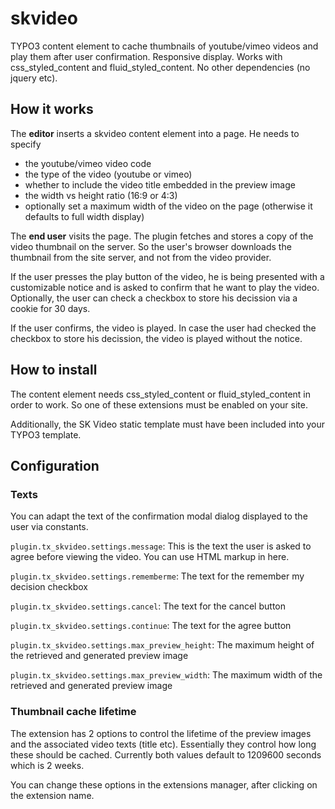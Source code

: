 # skvideo
TYPO3 content element to cache thumbnails of youtube/vimeo videos and play them after user confirmation. Responsive display. Works with css_styled_content and fluid_styled_content. No other dependencies (no jquery etc).

## How it works
The **editor** inserts a skvideo content element into a page. He needs to specify
* the youtube/vimeo video code
* the type of the video (youtube or vimeo)
* whether to include the video title embedded in the preview image
* the width vs height ratio (16:9 or 4:3)
* optionally set a maximum width of the video on the page (otherwise it defaults to full width display)


The **end user** visits the page. The plugin fetches and stores a copy of the video thumbnail on the server. So the user's browser downloads the thumbnail from the site server, and not from the video provider. 

If the user presses the play button of the video, he is being presented with a customizable notice and is asked to confirm that he want to play the video. Optionally, the user can check a checkbox to store his decission via a cookie for 30 days.

If the user confirms, the video is played. In case the user had checked the checkbox to store his decission, the video is played without the notice.


## How to install
The content element needs css_styled_content or fluid_styled_content in order to work. So one of these extensions must be enabled on your site.

Additionally, the SK Video static template must have been included into your TYPO3 template.

## Configuration
### Texts
You can adapt the text of the confirmation modal dialog displayed to the user via constants.

`plugin.tx_skvideo.settings.message`: This is the text the user is asked to agree before viewing the video. You can use HTML markup in here.

`plugin.tx_skvideo.settings.rememberme`: The text for the remember my decision checkbox

`plugin.tx_skvideo.settings.cancel`: The text for the cancel button

`plugin.tx_skvideo.settings.continue`: The text for the agree button

`plugin.tx_skvideo.settings.max_preview_height`: The maximum height of the retrieved and generated preview image

`plugin.tx_skvideo.settings.max_preview_width`: The maximum width of the retrieved and generated preview image

### Thumbnail cache lifetime
The extension has 2 options to control the lifetime of the preview images and the associated video texts (title etc). Essentially they control how long these should be cached. Currently both values default to 1209600 seconds which is 2 weeks.

You can change these options in the extensions manager, after clicking on the extension name.
